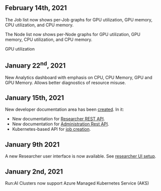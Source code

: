 ## February 14th, 2021

The Job list now shows per-Job graphs for GPU utilization, GPU memory, CPU utilization, and CPU memory. 

The Node list now shows per-Node graphs for GPU utilization, GPU memory, CPU utilization, and CPU memory. 


GPU utilization

## January 22<sup>nd</sup>, 2021

New Analytics dashboard with emphasis on CPU, CPU Memory, GPU and GPU Memory. Allows better diagnostics of resource misuse. 

## January 15th, 2021

New developer documentation area has been [created](../developer/overview-developer.md). In it:

* New documentation for [Researcher REST API](../developer/researcher-rest-api/overview.md).
* New documentation for [Administration Rest API](../developer/admin-rest-api/overview.md).
* Kubernetes-based API for [job creation](../developer/k8s-api/launch-job-via-kubernetes-api.md).

## January 9th 2021

A new Researcher user interface is now available. See [researcher UI setup](../Administrator/Researcher-Setup/researcher-ui-setup.md).

## January 2nd, 2021

Run:AI Clusters now support Azure Managed Kubernetes Service (AKS)

